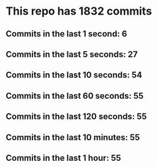 # This repo has 1832 commits

## Commits in the last 1 second: 6
## Commits in the last 5 seconds: 27
## Commits in the last 10 seconds: 54
## Commits in the last 60 seconds: 55
## Commits in the last 120 seconds: 55
## Commits in the last 10 minutes: 55
## Commits in the last 1 hour: 55
